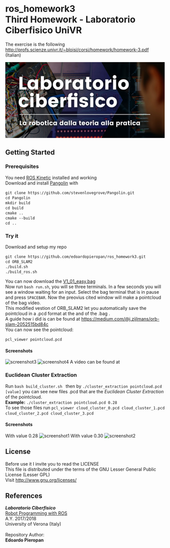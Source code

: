 # ros_homework3 <br >Third Homework - Laboratorio Ciberfisico UniVR

The exercise is the following <http://profs.scienze.univr.it/~bloisi/corsi/homework/homework-3.pdf> (Italian)

![laboratorio ciberfisico](images/cyberphysical-lab.jpg)

## Getting Started

### Prerequisites

You need [ROS Kinetic](http://wiki.ros.org/kinetic/Installation) installed and working <br >
Download and install [Pangolin](https://github.com/stevenlovegrove/Pangolin) with <br> 
```
git clone https://github.com/stevenlovegrove/Pangolin.git
cd Pangolin
mkdir build
cd build
cmake ..
cmake --build
cd ..
```

### Try it
Download and setup my repo <br>
```
git clone https://github.com/edoardopieropan/ros_homework3.git
cd ORB_SLAM2
./build.sh
./build_ros.sh
```
You can now download the [V1_01_easy.bag](http://robotics.ethz.ch/~asl-datasets/ijrr_euroc_mav_dataset/vicon_room1/V1_01_easy/V1_01_easy.bag)<br>
Now run `bash run.sh`, you will se three terminals. In a few seconds you will see a window waiting for an input. Select the bag terminal that is in pause and press `SPACEBAR`. Now the preovius cited window will make a pointcloud of the bag video.<br>
This modified vestion of ORB_SLAM2 let you automatically save the pointcloud in a .pcd format at the and of the .bag .<br>
A guide how i did is can be found at <https://medium.com/@j.zijlmans/orb-slam-2052515bd84c><br>
You can now see the pointcloud:
```
pcl_viewer pointcloud.pcd
```
#### Screenshots
![screenshot3](images/p1.jpg)
![screenshot4](images/p2.jpg)
A video can be found at 
### Euclidean Cluster Extraction
Run `bash build_cluster.sh ` then by `./cluster_extraction pointcloud.pcd [value]` you can see new files .pcd that are the *Euclidean Cluster Extraction* of the pointcloud.<br>
**Example:** `./cluster_extraction pointcloud.pcd 0.28` <br>
To see those files run `pcl_viewer cloud_cluster_0.pcd cloud_cluster_1.pcd cloud_cluster_2.pcd cloud_cluster_3.pcd`<br>
#### Screenshots
With value 0.28
![screenshot1](images/c1.jpg)
With value 0.30
![screenshot2](images/c2.jpg)

## License
Before use it I invite you to read the LICENSE <br >
This file is distributed under the terms of the GNU Lesser General Public License (Lesser GPL) <br >
Visit <http://www.gnu.org/licenses/> <br >

## References

***Laboratorio Ciberfisico*** <br >
[Robot Programming with ROS](http://profs.scienze.univr.it/%7Ebloisi/corsi/ciberfisico.html) <br >
A.Y. 2017/2018 <br >
University of Verona (Italy) <br > <br >
Repository Author: <br >
**Edoardo Pieropan**
